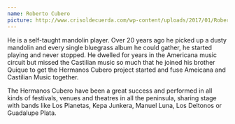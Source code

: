 ```yaml
---
name: Roberto Cubero
picture: http://www.crisoldecuerda.com/wp-content/uploads/2017/01/Roberto-Cubero-foto-web-anch-300-2017.jpg
---
```


He is a self-taught mandolin player. Over 20 years ago he picked up a dusty mandolin and every single bluegrass album he could gather, he started playing and never stopped. He dwelled for years in the Americana music circuit but missed the Castilian music so much that he joined his brother Quique to get the Hermanos Cubero project started and fuse Ameicana and Castilian Music together.

The Hermanos Cubero have been a great success and performed in all kinds of festivals, venues and theatres in all the peninsula, sharing stage with bands like Los Planetas, Kepa Junkera, Manuel Luna, Los Deltonos or Guadalupe Plata.

